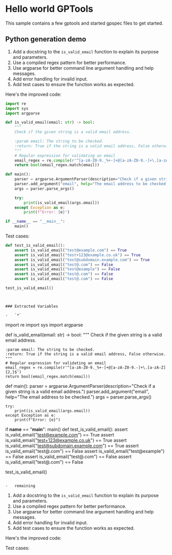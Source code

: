 # Hello world GPTools

This sample contains a few gptools and started gpspec files to get started.

## Python generation demo

1. Add a docstring to the `is_valid_email` function to explain its purpose and parameters.
2. Use a compiled regex pattern for better performance.
3. Use argparse for better command line argument handling and help messages.
4. Add error handling for invalid input.
5. Add test cases to ensure the function works as expected.

Here's the improved code:

```python
import re
import sys
import argparse

def is_valid_email(email: str) -> bool:
    """
    Check if the given string is a valid email address.

    :param email: The string to be checked.
    :return: True if the string is a valid email address, False otherwise.
    """
    # Regular expression for validating an email
    email_regex = re.compile(r'^[a-zA-Z0-9._%+-]+@[a-zA-Z0-9.-]+\.[a-zA-Z]{2,}$')
    return bool(email_regex.match(email))

def main():
    parser = argparse.ArgumentParser(description="Check if a given string is a valid email address.")
    parser.add_argument("email", help="The email address to be checked.")
    args = parser.parse_args()

    try:
        print(is_valid_email(args.email))
    except Exception as e:
        print(f"Error: {e}")

if __name__ == "__main__":
    main()
```

Test cases:

```python
def test_is_valid_email():
    assert is_valid_email("test@example.com") == True
    assert is_valid_email("test+123@example.co.uk") == True
    assert is_valid_email("test@subdomain.example.com") == True
    assert is_valid_email("test@.com") == False
    assert is_valid_email("test@example") == False
    assert is_valid_email("test@.com") == False
    assert is_valid_email("test@.com") == False

test_is_valid_email()
```

```


### Extracted Variables

-   `*`
```

import re
import sys
import argparse

def is_valid_email(email: str) -> bool:
"""
Check if the given string is a valid email address.

    :param email: The string to be checked.
    :return: True if the string is a valid email address, False otherwise.
    """
    # Regular expression for validating an email
    email_regex = re.compile(r'^[a-zA-Z0-9._%+-]+@[a-zA-Z0-9.-]+\.[a-zA-Z]{2,}$')
    return bool(email_regex.match(email))

def main():
parser = argparse.ArgumentParser(description="Check if a given string is a valid email address.")
parser.add_argument("email", help="The email address to be checked.")
args = parser.parse_args()

    try:
        print(is_valid_email(args.email))
    except Exception as e:
        print(f"Error: {e}")

if **name** == "**main**":
main()
def test_is_valid_email():
assert is_valid_email("test@example.com") == True
assert is_valid_email("test+123@example.co.uk") == True
assert is_valid_email("test@subdomain.example.com") == True
assert is_valid_email("test@.com") == False
assert is_valid_email("test@example") == False
assert is_valid_email("test@.com") == False
assert is_valid_email("test@.com") == False

test_is_valid_email()

```

-   remaining
```

1. Add a docstring to the `is_valid_email` function to explain its purpose and parameters.
2. Use a compiled regex pattern for better performance.
3. Use argparse for better command line argument handling and help messages.
4. Add error handling for invalid input.
5. Add test cases to ensure the function works as expected.

Here's the improved code:

Test cases:

